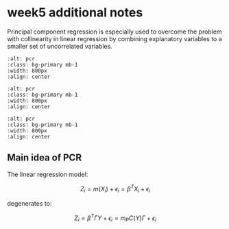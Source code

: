 # week5 additional notes

Principal component regression is especially used to overcome the problem with collinearity in linear regression by combining explanatory variables to a smaller set of uncorrelated variables.

```{image} ./images/pcr1.png
:alt: pcr
:class: bg-primary mb-1
:width: 800px
:align: center
```

```{image} ./images/pcr2.png
:alt: pcr
:class: bg-primary mb-1
:width: 800px
:align: center
```
```{image} ./images/pcr3.png
:alt: pcr
:class: bg-primary mb-1
:width: 800px
:align: center
```

## Main idea of PCR 

The linear regression model:

$$
Z_i = m(X_i) + \epsilon_i = \beta^TX_i + \epsilon_i
$$

degenerates to:

$$
Z_i =  \beta^T \Gamma  Y + \epsilon_i = m_PC (Y)\Gamma + \epsilon_i
$$


